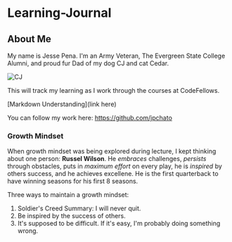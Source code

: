 # Learning-Journal

## About Me
My name is Jesse Pena.  I'm an Army Veteran, The Evergreen State College Alumni, and proud fur Dad of my dog CJ and cat Cedar.

![CJ](https://ibb.co/xFCZsmH)

This will track my learning as I work through the courses at CodeFellows.

[Markdown Understanding](link here)

You can follow my work here: https://github.com/jpchato
### Growth Mindset
When growth mindset was being explored during lecture, I kept thinking about one person: **Russel Wilson**. He *embraces* challenges, *persists* through obstacles, puts in *maximum effort* on every play, he is *inspired* by others success, and he achieves excellene.  He is the first quarterback to have winning seasons for his first 8 seasons. 

Three ways to maintain a growth mindset:
1. Soldier's Creed Summary: I will never quit.
2. Be inspired by the success of others.
3. It's supposed to be difficult. If it's easy, I'm probably doing something wrong.


